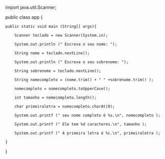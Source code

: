 
import java.util.Scanner;

public class app {
    
    public static void main (String[] args){
        
        Scanner teclado = new Scanner(System.in);
        
        System.out.println (" Escreva o seu nome: ");
        
        String nome = teclado.nextLine();
        
        System.out.println (" Escreva o seu sobrenome: ");
        
        String sobrenome = teclado.nextLine();
        
        String nomecompleto = (nome.trim() + " " +sobrenome.trim() );
        
        nomecompleto = nomecompleto.toUpperCase();
        
        int tamanho = nomecompleto.length();
        
        char primeiraletra = nomecompleto.charAt(0);
        
        System.out.printf (" seu nome completo é %s.\n", nomecompleto );
        
        System.out.printf (" Ele tem %d caracteres.\n", tamanho );
        
        System.out.printf (" A primeira letra é %c.\n", primeiraletra );
        
    }
    
}
  
